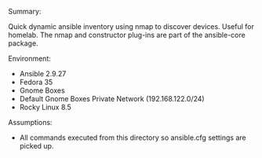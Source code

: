 Summary:

Quick dynamic ansible inventory using nmap to discover devices. Useful for homelab.  The nmap and constructor plug-ins are part of the ansible-core package. 

Environment:

* Ansible 2.9.27
* Fedora 35 
* Gnome Boxes
* Default Gnome Boxes Private Network (192.168.122.0/24)
* Rocky Linux 8.5

Assumptions:
* All commands executed from this directory so ansible.cfg settings are picked up. 


